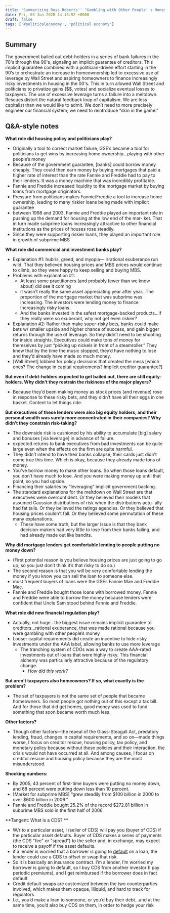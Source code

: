 ```yaml
---
title: 'Summarizing Russ Roberts'' "Gambling with Other People''s Money"'
date: Fri, 05 Jun 2020 14:13:52 +0000
draft: false
tags: ['#politicaleconomy', 'political economy']
---
```


Summary
-------

The government bailed out debt-holders in a series of bank failures in the 70's through the 90's, signaling an implicit guarantee of creditors. This implicit guarantee combined with a politician-driven effort starting in the 90’s to orchestrate an increase in homeownership led to excessive use of leverage by Wall Street and aspiring homeowners to finance increasingly risky investments in housing in the 00's. This in turn allowed Wall Street and politicians to privatize gains ($$, votes) and socialize eventual losses to taxpayers. The use of excessive leverage turns a failure into a meltdown. Rescues distort the natural feedback loop of capitalism. We are less capitalist than we would like to admit. We don’t need to more precisely engineer our financial system; we need to reintroduce “skin in the game.”

Q&A-style notes
---------------

**What role did housing policy and politicians play?**

*   Originally a tool to correct market failure, GSE’s became a tool for politicians to get wins by increasing home ownership…playing with other people’s money
*   Because of the government guarantee, \[banks\] could borrow money cheaply. They could then earn money by buying mortgages that paid a higher rate of interest than the rate Fannie and Freddie had to pay to their lenders. It was a money machine that was incredibly profitable. 
*   Fannie and Freddie increased liquidity to the mortgage market by buying loans from mortgage originators. 
*   Pressure from politicians makes Fannie/Freddie a tool to increase home ownership, leading to many riskier loans being made with implicit guarantee
*   between 1998 and 2003, Fannie and Freddie played an important role in pushing up the demand for housing at the low end of the mar- ket. That in turn made subprime loans increasingly attractive to other financial institutions as the prices of houses rose steadily. 
*   Since they were supporting riskier loans, they played an important role in growth of subprime MBS

**What role did commercial and investment banks play?**

*   Explanation #1: hubris, greed, and myopia— irrational exuberance run wild. That they believed housing prices and MBS prices would continue to climb, so they were happy to keep selling and buying MBS.
*   Problems with explanation #1:
    *   At least some practitioners (and probably fewer than we know about) did see it coming
    *   it wasn’t really the same asset appreciating year after year…The proportion of the mortgage market that was subprime was increasing. The investors were lending money to finance increasingly risky loans. 
    *   And the banks invested in the safest mortgage-backed products…if they really were so exuberant, why not get even riskier?
*   Explanation #2: Rather than make super-risky bets, banks could make bets w/ smaller upside and higher chance of success, and gain bigger returns through the use of leverage. So they didn’t need to be shooting for inside straights. Executives could make tons of money for themselves by just “picking up nickels in front of a steamroller.” They knew that by the time the music stopped, they’d have nothing to lose and they’d already have made so much money.
*   \[Wall Street\] lobbied for policy decisions that created the mess \[which ones? The change in capital requirements? Implicit creditor guarantee?\]

**But even if debt-holders expected to get bailed out, there are still equity-holders. Why didn’t they restrain the riskiness of the major players?**

*   Because they’d been making money as stock prices (and revenue) rose in response to these risky bets, and they didn’t have all their eggs in one basket. Content to let things ride.

**But executives of these lenders were also big equity holders, and their personal wealth was surely more concentrated in their companies? Why didn’t they constrain risk-taking?**

*   The downside risk is cushioned by his ability to accumulate \[big\] salary and bonuses \[via leverage\] in advance of failure. 
*   expected returns to bank executives from bad investments can be quite large even when the effects on the firm are quite harmful. 
*   They didn’t intend to have their banks collapse, their cards just didn’t come true this time. Which is okay, because they already made tons of money.
*   You’ve borrow money to make other loans. So when those loans default, you don’t have much to lose. And you were making money up until that point, so you had upside.
*   Financing their salaries by “leveraging” implicit government backing.
*   The standard explanations for the meltdown on Wall Street are that executives were overconfident. Or they believed their models that assumed Gaussian distributions of risk when the distributions actu- ally had fat tails. Or they believed the ratings agencies. Or they believed that housing prices couldn’t fall. Or they believed some permutation of these many explanations. 
    *   These have some truth, but the larger issue is that they bank decision-makers had very little to lose from their banks failing, and had already made out like bandits.

**Why did mortgage lenders get comfortable lending to people putting no money down?**

*   (First potential reason is you believe housing prices are just going to go up, so you just don’t think it’s that risky to do so.)
*   The second reason is that you will be very comfortable lending the money if you know you can sell the loan to someone else.  
*   most frequent buyers of loans were the GSEs Fannie Mae and Freddie Mac. 
*   Fannie and Freddie bought those loans with borrowed money. Fannie and Freddie were able to borrow the money because lenders were confident that Uncle Sam stood behind Fannie and Freddie. 

**What role did new financial regulation play?**

*   Actually, not huge…the biggest issue remains implicit guarantee to creditors…rational exuberance, that was made rational because you were gambling with other people’s money
*   Looser capital requirements did create an incentive to hide risky investments under the AAA label, allowing banks to use more leverage
    *   The tranching system of CDOs was a way to create AAA-rated investments out of loans that were highly risky. This financial alchemy was particularly attractive because of the regulatory change.
        *   _How did this work?_

**But aren’t taxpayers also homeowners? If so, what exactly is the problem?**

*   The set of taxpayers is not the same set of people that became homeowners. So most people got nothing out of this except a tax bill. And for those that did get homes, good money was used to fund something that soon became worth much less. 

**Other factors?**

*   Though other factors—the repeal of the Glass-Steagall Act, predatory lending, fraud, changes in capital requirements, and so on—made things worse, I focus on creditor rescue, housing policy, tax policy, and monetary policy because without these policies and their interaction, the crisis would not have occurred at all. And among causes, I focus on creditor rescue and housing policy because they are the most misunderstood. 

**Shocking numbers:**

*   By 2005, 43 percent of first-time buyers were putting no money down, and 68 percent were putting down less than 10 percent.
*   \[Market for subprime MBS\] “grew steadily from $100 billion in 2000 to over $600 billion in 2006.”
*   Fannie and Freddie bought 25.2% of the record $272.81 billion in subprime MBS sold in the first half of 2006

**Tangent: What is a CDS? **

*   W/r to a particular asset, I (seller of CDS) will pay you (buyer of CDS) if the particular asset defaults. Buyer of CDS makes a series of payments (the CDS "fee" or "spread") to the seller and, in exchange, may expect to receive a payoff if the asset defaults.
*   if a lender is worried that a borrower is going to [default](https://www.investopedia.com/terms/d/default2.asp) on a loan, the lender could use a CDS to offset or swap that risk.
*   So it is basically an insurance contract. I’m a lender, I’m worried my borrower is going to default, so I buy CDS from another investor (I pay periodic premiums), and I get reimbursed if the borrower does in fact default
*   Credit default swaps are customized between the two counterparties involved, which makes them opaque, illiquid, and hard to track for regulators
*   I.e., you’d make a loan to someone, or you’d buy their debt…and at the same time, you’d also buy CDS on them, in order to hedge your risk